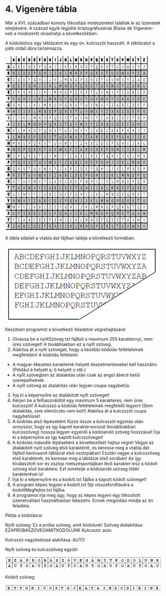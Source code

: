 
# 4. Vigenère tábla

Már a XVI. században komoly titkosítási módszereket találtak ki az üzenetek elrejtésére. A század egyik legjobb kriptográfusának Blaise de Vigenère-nek a módszerét olvashatja a következőkben.

A kódoláshoz egy táblázatot és egy ún. kulcsszót használt. A táblázatot a jobb oldali ábra tartalmazza.

![](image1.png)

A tábla adatait a vtabla.dat fájlban találja a következő formában.

![](image2.png)

Készítsen programot a következő feladatok végrehajtására!

1. Olvassa be a nyiltSzöveg.txt fájlból a maximum 255 karakternyi, nem üres szöveget! A továbbiakban ez a nyílt szöveg.
2. Alakítsa át a nyílt szöveget, hogy a későbbi kódolás feltételeinek megfeleljen! A kódolás feltételei:
  - A magyar ékezetes karakterek helyett ékezetmenteseket kell használni. (Például á helyett a; ő helyett o stb.)
  - A nyílt szövegben az átalakítás után csak az angol ábécé betűi szerepelhetnek.
  - A nyílt szöveg az átalakítás után legyen csupa nagybetűs.
3. Írja ki a képernyőre az átalakított nyílt szöveget!
4. Kérjen be a felhasználótól egy maximum 5 karakteres, nem üres kulcsszót! A kulcsszó a kódolás feltételeinek megfelelő legyen! (Sem átalakítás, sem ellenőrzés nem kell!) Alakítsa át a kulcsszót csupa nagybetűssé!
5. A kódolás első lépéseként fűzze össze a kulcsszót egymás után annyiszor, hogy az így kapott karaktersorozat (továbbiakban kulcsszöveg) hossza legyen egyenlő a kódolandó szöveg hosszával! Írja ki a képernyőre az így kapott kulcsszöveget!
6. A kódolás második lépéseként a következőket hajtsa végre! Vegye az átalakított nyílt szöveg első karakterét, és keresse meg a vtabla.dat fájlból beolvasott táblázat első oszlopában! Ezután vegye a kulcsszöveg első karakterét, és keresse meg a táblázat első sorában! Az így kiválasztott sor és oszlop metszéspontjában lévő karakter lesz a kódolt szöveg első karaktere. Ezt ismételje a kódolandó szöveg többi karakterével is!
7. Írja ki a képernyőre és a kodolt.txt fájlba a kapott kódolt szöveget!
8. A program képes legyen a kodolt.txt fájl visszafordítására a kodoltMegfejtes.txt fájlba.
9. A programot írja meg úgy, hogy az képes legyen egy titkosított üzenetváltást használhatóan lekezelni. Ennek megoldási módja az ön feladata.

Példa a kódolásra:

Nyílt szöveg: Ez a próba szöveg, amit kódolunk! Szöveg átalakítása: EZAPROBASZOVEGAMITKODOLUNK Kulcsszó: auto

Kulcsszó nagybetűssé alakítása: AUTO

Nyílt szöveg és kulcsszöveg együtt:

![](image3.png)

Kódolt szöveg:

![](image4.png)
